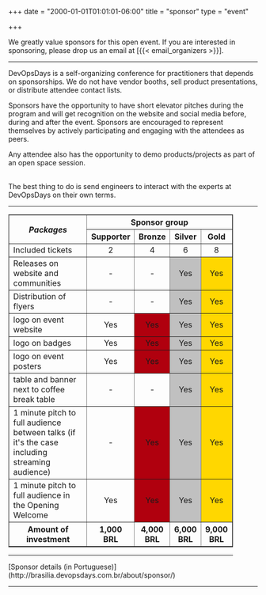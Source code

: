 +++
date = "2000-01-01T01:01:01-06:00"
title = "sponsor"
type = "event"



+++

We greatly value sponsors for this open event.  If you are interested in sponsoring, please drop us an email at [{{< email_organizers >}}].

<hr>

<p>DevOpsDays is a self-organizing conference for practitioners that depends on sponsorships. We do not have vendor booths, sell product presentations, or distribute attendee contact lists.</p>
<p>Sponsors have the opportunity to have short elevator pitches during the program and will get recognition on the website and social media before, during and after the event. Sponsors are encouraged to represent themselves by actively participating and engaging with the attendees as peers.</p>
<p>Any attendee also has the opportunity to demo products/projects as part of an open space session.</p>
<br>
<!--
Gold sponsors get a full table and Silver sponsors a shared table where they can interact with those interested to come visit during breaks. All attendees are welcome to propose any subject they want during the open spaces, but this is a community-focused conference, so heavy marketing will probably work against you when trying to make a good impression on the attendees.
<br>
-->
The best thing to do is send engineers to interact with the experts at DevOpsDays on their own terms.
<br>
<hr/>

<div style="width:90%">
  <table border=1 cellspacing=1>
    <tr>
    <th rowspan=2 style="width:50%"><i>Packages</i></th>
      <th colspan="5"><center>Sponsor group</center></th>
    </tr>
    <tr>
      <th><center>Supporter</center></th>
      <th><center>Bronze</center></th>
      <th><center>Silver</center></th>
      <th><center>Gold</center></th>
    </tr>
    <tr>
      <td>Included tickets</td>
      <td><center>2</center></td>
      <td><center>4</center></td>
      <td><center>6</center></td>
      <td><center>8</center></td>
    </tr>
    <tr>
      <td>Releases on website and communities</td>
      <td><center>-</center></td>
      <td><center>-</center></td>
      <td bgcolor="silver"><center>Yes</center></td>
      <td bgcolor="gold"><center>Yes</center></td>
    </tr>
    <tr>
      <td>Distribution of flyers</td>
      <td><center>-</center></td>
      <td><center>-</center></td>
      <td bgcolor="silver"><center>Yes</center></td>
      <td bgcolor="gold"><center>Yes</center></td>
    </tr>
    <tr>
      <td>logo on event website</td>
      <td><center>Yes</center></td>
      <td bgcolor="bronze"><center>Yes</center></td>
      <td bgcolor="silver"><center>Yes</center></td>
      <td bgcolor="gold"><center>Yes</center></td>
    </tr>
    <tr>
      <td>logo on badges</td>
      <td><center>Yes</center></td>
      <td bgcolor="bronze"><center>Yes</center></td>
      <td bgcolor="silver"><center>Yes</center></td>
      <td bgcolor="gold"><center>Yes</center></td>
    </tr>
    <tr>
      <td>logo on event posters</td>
      <td><center>Yes</center></td>
      <td bgcolor="bronze"><center>Yes</center></td>
      <td bgcolor="silver"><center>Yes</center></td>
      <td bgcolor="gold"><center>Yes</center></td>
    </tr>
    <tr>
      <td>table and banner next to coffee break table</td>
      <td><center>-</center></td>
      <td><center>-</center></td>
      <td bgcolor="silver"><center>Yes</center></td>
      <td bgcolor="gold"><center>Yes</center></td>
    </tr>
    <tr>
      <td>1 minute pitch to full audience between talks (if it's the case including streaming audience)</td>
      <td><center>-</center></td>
      <td bgcolor="bronze"><center>Yes</center></td>
      <td bgcolor="silver"><center>Yes</center></td>
      <td bgcolor="gold"><center>Yes</center></td>
    </tr>
    <tr>
      <td>1 minute pitch to full audience in the Opening Welcome</td>
      <td><center>Yes</center></td>
      <td bgcolor="bronze"><center>Yes</center></td>
      <td bgcolor="silver"><center>Yes</center></td>
      <td bgcolor="gold"><center>Yes</center></td>
    </tr>
    <tr>
      <th>Amount of investment</th>
      <th><center>1,000 BRL</center></th>
      <th><center>4,000 BRL</center></th>
      <th><center>6,000 BRL</center></th>
      <th><center>9,000 BRL</center></th>
    </tr>
  </table>
  <hr/>

</div>
[Sponsor details (in Portuguese)](http://brasilia.devopsdays.com.br/about/sponsor/)
<br/>

<hr/>
